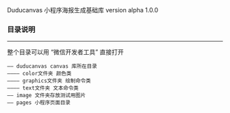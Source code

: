 Duducanvas 小程序海报生成基础库
version alpha 1.0.0

### 目录说明
--------------------------------------

整个目录可以用 “微信开发者工具” 直接打开
```
—— duducanvas canvas 库所在目录
———— color文件夹 颜色类
———— graphics文件夹 绘制命令类
———— text文件夹 文本命令类
—— image 文件夹存放测试用图片
—— pages 小程序页面目录
```
